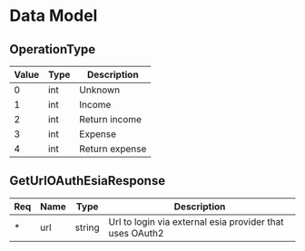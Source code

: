 # Data Model

## OperationType

Value | Type | Description
----- | ---- | ---------
  0   | int  | Unknown
  1   | int  | Income
  2   | int  | Return income
  3   | int  | Expense
  4   | int  | Return expense

## GetUrlOAuthEsiaResponse

Req | Name | Type | Description
--- | ---- | ---- | -----------
\*  | url | string | Url to login via external esia provider that uses OAuth2
